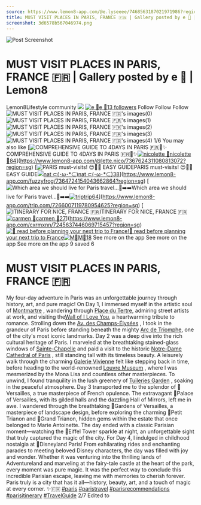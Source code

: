 ```yaml
---
source: https://www.lemon8-app.com/@e.lyseeee/7468563187021971986?region=sg
title: MUST VISIT PLACES IN PARIS, FRANCE 🇫🇷 | Gallery posted by e 🤍 | Lemon8
screenshot: 3d6578b567046974.png
---
```



![Post Screenshot](3d6578b567046974.png)
# MUST VISIT PLACES IN PARIS, FRANCE 🇫🇷 | Gallery posted by e 🤍 | Lemon8
[](https://www.lemon8-app.com/feed/foryou?region=sg)
Lemon8Lifestyle community
[](https://www.lemon8-app.com/search/sug?region=sg)![](https://lemon8.onelink.me/FMQw?pid=website_direct&af_force_dp=false&af_dp=snssdk2657%3A%2F%2Farticle_detail_page%3Fgroup_id%3D7468563187021971986%26pid%3Dwebsite_direct&retargeting=true&ab_version=73512074&af_web_dp=https%3A%2F%2Fplay.google.com%2Fstore%2Fapps%2Fdetails%3Fid%3Dcom.bd.nproject&amp_extra=%7B%22seo_page_id%22%3A%22145709470070716466%22%2C%22traffic_type%22%3A%22website_direct%22%2C%22web_id%22%3A%227481731989197391378%22%2C%22enter_position%22%3A%22smart_banner%22%2C%22enter_page_id%22%3A%227468563187021971986%22%2C%22enter_page_type%22%3A%22article%22%7D)
[![e 🤍](https://p16-lemon8-sign-sg.tiktokcdn.com/user-avatar-alisg/b29bab6568ac5aa6bba03127474da973~tplv-sdweummd6v-shrink:120:0:q75.webp?lk3s=66c60501&source=feed_user&x-expires=1744588800&x-signature=P%2Br7%2FCeLmjOExnnIjMw477K7SRA%3D)](https://www.lemon8-app.com/@e.lyseeee?region=sg)[e 🤍13 followers](https://www.lemon8-app.com/@e.lyseeee?region=sg)
Follow
Follow
Follow
![MUST VISIT PLACES IN PARIS, FRANCE 🇫🇷's images\(0\)](https://p16-lemon8-sign-sg.tiktokcdn.com/tos-alisg-v-a3e477-sg/o0YcCBS1l6Ug0pZZwAIlPBiqWPAbEAz5piAyP~tplv-sdweummd6v-wap-logo-v1:QGUubHlzZWVlZQ==:1080:0.webp?lk3s=66c60501&source=wap_large_logo_image&x-expires=1744588800&x-signature=ekQ%2Bro%2F5o5SKXdv%2BJ7BHNZLAnl8%3D)
![MUST VISIT PLACES IN PARIS, FRANCE 🇫🇷's images\(1\)](https://p16-lemon8-sign-sg.tiktokcdn.com/tos-alisg-v-a3e477-sg/o4B5EiUN06YgPqBAplwZlSbAAMTWCzq1AIiPc~tplv-sdweummd6v-wap-logo-v1:QGUubHlzZWVlZQ==:1080:0.webp?lk3s=66c60501&source=wap_large_logo_image&x-expires=1744588800&x-signature=B%2BMbiw8GA6Fh7ySTGFke27BeJlU%3D)
![MUST VISIT PLACES IN PARIS, FRANCE 🇫🇷's images\(2\)](https://p16-lemon8-sign-sg.tiktokcdn.com/tos-alisg-v-a3e477-sg/oQpU5AAWnFBq6rBLCyFEgnDM9pEtfjAQIkfpUa~tplv-sdweummd6v-wap-logo-v1:QGUubHlzZWVlZQ==:1080:0.webp?lk3s=66c60501&source=wap_large_logo_image&x-expires=1744588800&x-signature=bTRsyTLnyqQERqEPuozwpq1KuRc%3D)
![MUST VISIT PLACES IN PARIS, FRANCE 🇫🇷's images\(3\)](https://p16-lemon8-sign-sg.tiktokcdn.com/tos-alisg-v-a3e477-sg/oYUYWECPPAqAs15UBZCAzbSlgAlpii6zI0BcR~tplv-sdweummd6v-wap-logo-v1:QGUubHlzZWVlZQ==:1080:0.webp?lk3s=66c60501&source=wap_large_logo_image&x-expires=1744588800&x-signature=g3URjvMZMJcGCWOxwPctdAsjgLE%3D)
![MUST VISIT PLACES IN PARIS, FRANCE 🇫🇷's images\(4\)](https://p16-lemon8-sign-sg.tiktokcdn.com/tos-alisg-v-a3e477-sg/ogBpAnaCkpnE9MFtDrQAejEUBUgfaMyLAFpI5D~tplv-sdweummd6v-wap-logo-v1:QGUubHlzZWVlZQ==:1080:0.webp?lk3s=66c60501&source=wap_large_logo_image&x-expires=1744588800&x-signature=ie3aGAXRKaa%2B59l0xqp5jAwIBM4%3D)
1/6
You may also like
[![COMPREHENSIVE GUIDE TO 4DAYS IN PARIS 🇫🇷🥐✨](https://p16-lemon8-sign-sg.tiktokcdn.com/tos-alisg-v-a3e477-sg/o4eX2A8I2AneL3DQWAAimgAfQTbYQtGRypeGLJ~tplv-sdweummd6v-shrink:640:0:q50.webp?lk3s=66c60501&source=seo_middle_feed_list&x-expires=1773532800&x-signature=G4N0TPgOUFUGaLGjSAeVUmzZhsU%3D)COMPREHENSIVE GUIDE TO 4DAYS IN PARIS 🇫🇷🥐✨[![nicolette 🌿](https://p16-lemon8-sign-sg.tiktokcdn.com/user-avatar-alisg/739e98dfe0ffa105e666db62754bb228~tplv-sdweummd6v-shrink:120:0:q75.jpeg?lk3s=66c60501&source=feed_user&x-expires=1744588800&x-signature=%2B5ugHUWp2w5uuoQHfllbmxTOyrk%3D)nicolette 🌿84](https://www.lemon8-app.com/@lette.nico?region=sg)](https://www.lemon8-app.com/@lette.nico/7367624311080813072?region=sg)
[![PARIS must-visits! 😍📌✨ EASY GUIDE](https://p16-lemon8-sign-sg.tiktokcdn.com/tos-alisg-v-a3e477-sg/oAAbE9VEkAZiAABTTgAw4txszYwP0PdiABIjA~tplv-sdweummd6v-shrink:640:0:q50.webp?lk3s=66c60501&source=seo_middle_feed_list&x-expires=1773532800&x-signature=l%2B2O4ncdd94bW%2BDi2Ps8iYUwats%3D)PARIS must-visits! 😍📌✨ EASY GUIDE[![nat ⊂\(･ω･*⊂\)](https://p16-lemon8-sign-sg.tiktokcdn.com/user-avatar-alisg/3b62e4df79c5bcb21ed242655b1c5c0a~tplv-sdweummd6v-shrink:120:0:q75.jpeg?lk3s=66c60501&source=feed_user&x-expires=1744588800&x-signature=Bi9QAGukp0jxMCNanp%2FE%2Bj8Q7qk%3D)nat ⊂(･ω･*⊂)38](https://www.lemon8-app.com/fuzzyfrog?region=sg)](https://www.lemon8-app.com/fuzzyfrog/7364724154043662864?region=sg)
[![Which area we should live for Paris travel…🤔➡️➡️](https://p16-lemon8-sign-sg.tiktokcdn.com/tos-alisg-v-a3e477-sg/okDQfmk1BnL1aQkY9Q8NgvgDtEnDAe4b9ACkAg~tplv-sdweummd6v-shrink:640:0:q50.webp?lk3s=66c60501&source=seo_middle_feed_list&x-expires=1773532800&x-signature=jWsGHZdcX8VuiP%2Bfwg5Nzw6VsBg%3D)Which area we should live for Paris travel…🤔➡️➡️[![trip](https://p16-lemon8-sign-sg.tiktokcdn.com/user-avatar-alisg/1f4d3f2d279788d8cdde5d3511af69be~tplv-sdweummd6v-shrink:120:0:q75.jpeg?lk3s=66c60501&source=feed_user&x-expires=1744588800&x-signature=T%2F9%2BW1oDetY4FEk0mDbAv%2FLgOac%3D)trip64](https://www.lemon8-app.com/trip.com?region=sg)](https://www.lemon8-app.com/trip.com/7266007119780954625?region=sg)
[![ITINERARY FOR NICE, FRANCE 🇫🇷 ](https://p16-lemon8-sign-sg.tiktokcdn.com/tos-alisg-v-a3e477-sg/1e3eeff601374548a6dd6521ed518193~tplv-sdweummd6v-shrink:640:0:q50.webp?lk3s=66c60501&source=seo_middle_feed_list&x-expires=1773532800&x-signature=u2%2BT%2BumDQNmV1NybfR4uvV1qy3I%3D)ITINERARY FOR NICE, FRANCE 🇫🇷 [![carmen 🤍](https://p16-lemon8-sign-sg.tiktokcdn.com/user-avatar-alisg/92a89f30e1236ead7a3ab4d456242c81~tplv-sdweummd6v-shrink:120:0:q75.jpeg?lk3s=66c60501&source=feed_user&x-expires=1744588800&x-signature=X7offsaMgrhMDaQ9Ta%2FtTocYGPY%3D)carmen 🤍27](https://www.lemon8-app.com/cxrmxnn?region=sg)](https://www.lemon8-app.com/cxrmxnn/7245637446069715457?region=sg)
[![👀 read before planning your next trip to France!](https://p16-lemon8-sign-sg.tiktokcdn.com/tos-alisg-v-a3e477-sg/09de82d0f23b4e1b9848db70b3f87705~tplv-sdweummd6v-shrink:640:0:q50.webp?lk3s=66c60501&source=seo_middle_feed_list&x-expires=1773532800&x-signature=PTz%2Fa%2BzOYonbfly7tdNLrWliEC8%3D)👀 read before planning your next trip to France![![M🐹](https://p16-lemon8-sign-sg.tiktokcdn.com/user-avatar-alisg/22841b927145faaa47200d610badc62f~tplv-sdweummd6v-shrink:120:0:q75.jpeg?lk3s=66c60501&source=feed_user&x-expires=1744588800&x-signature=agmEW1sci7ATer6HhcTuUIuKcFU%3D)M🐹18](https://www.lemon8-app.com/@mikkkowen?region=sg)](https://www.lemon8-app.com/@mikkkowen/7215912963318858242?region=sg)
See more on the app
See more on the app
See more on the app
9 saved
6
# MUST VISIT PLACES IN PARIS, FRANCE 🇫🇷
My four-day adventure in Paris was an unforgettable journey through history, art, and pure magic! On Day 1, I immersed myself in the artistic soul of [Montmartre](https://www.lemon8-app.com/poi/22535865216086573?region=sg) , wandering through [Place du Tertre](https://www.lemon8-app.com/poi/22535865232638337?region=sg), admiring street artists at work, and visiting the[Wall of I Love You](https://www.lemon8-app.com/poi/22535865202906878?region=sg), a heartwarming tribute to romance. Strolling down the [Av. des Champs-Élysées](https://www.lemon8-app.com/poi/22535796486620533?region=sg) , I took in the grandeur of Paris before standing beneath the mighty [Arc de Triomphe](https://www.lemon8-app.com/poi/22535865202811733?region=sg), one of the city's most iconic landmarks. 
Day 2 was a deep dive into the rich cultural heritage of Paris. I marveled at the breathtaking stained-glass windows of [Sainte-Chapelle](https://www.lemon8-app.com/poi/22535865211727601?region=sg) and paid a visit to the historic [Notre-Dame Cathedral of Paris](https://www.lemon8-app.com/poi/22535866414317489?region=sg) , still standing tall with its timeless beauty. A leisurely walk through the charming [Galerie Vivienne](https://www.lemon8-app.com/poi/22535865214876341?region=sg) felt like stepping back in time, before heading to the world-renowned [Louvre Museum](https://www.lemon8-app.com/poi/22535865202508922?region=sg) , where I was mesmerized by the Mona Lisa and countless other masterpieces. To unwind, I found tranquility in the lush greenery of [Tuileries Garden](https://www.lemon8-app.com/poi/22535796485358883?region=sg) , soaking in the peaceful atmosphere. 
Day 3 transported me to the splendor of 📍Versailles, a true masterpiece of French opulence. The extravagant 📍Palace of Versailles, with its gilded halls and the dazzling Hall of Mirrors, left me in awe. I wandered through the breathtaking 📍Gardens of Versailles, a masterpiece of landscape design, before exploring the charming 📍Petit Trianon and 📍Grand Trianon, hidden gems within the estate that once belonged to Marie Antoinette. The day ended with a classic Parisian moment—watching the 📍Eiffel Tower sparkle at night, an unforgettable sight that truly captured the magic of the city. 
For Day 4, I indulged in childhood nostalgia at 📍Disneyland Paris! From exhilarating rides and enchanting parades to meeting beloved Disney characters, the day was filled with joy and wonder. Whether it was venturing into the thrilling lands of Adventureland and marveling at the fairy-tale castle at the heart of the park, every moment was pure magic. It was the perfect way to conclude this incredible Parisian escape, leaving me with memories to cherish forever. 
Paris truly is a city that has it all—history, beauty, art, and a touch of magic at every corner. ✨🇫🇷 
[#paris](https://www.lemon8-app.com/topic/7199953620581695493?region=sg) [#paristravel](https://www.lemon8-app.com/topic/7209352672976666630?region=sg) [#parisrecommendations](https://www.lemon8-app.com/topic/7250774601645473798?region=sg) [#parisitinerary](https://www.lemon8-app.com/topic/7218205302196813830?region=sg) [#TravelGuide](https://www.lemon8-app.com/topic/7086720246836379649?region=sg)
2/7 Edited to
#